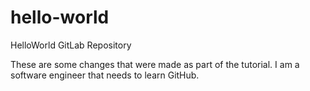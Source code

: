 # hello-world
HelloWorld GitLab Repository

These are some changes that were made as part of the tutorial. I am a software engineer that needs to learn GitHub.
